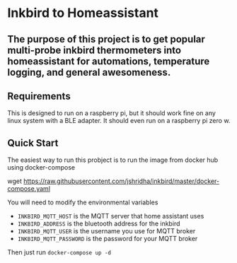 # Inkbird to Homeassistant
## The purpose of this project is to get popular multi-probe inkbird thermometers into homeassistant for automations, temperature logging, and general awesomeness.

## Requirements

This is designed to run on a raspberry pi, but it should work fine on any linux system with a BLE adapter. It should even run on a raspberry pi zero w.


## Quick Start
The easiest way to run this probject is to run the image from docker hub using docker-compose

wget https://raw.githubusercontent.com/jshridha/inkbird/master/docker-compose.yaml

You will need to modify the environmental variables
* `INKBIRD_MQTT_HOST` is the MQTT server that home assistant uses
* `INKBIRD_ADDRESS` is the bluetooth address for the inkbird
* `INKBIRD_MQTT_USER` is the username you use for MQTT broker
* `INKBIRD_MQTT_PASSWORD` is the password for your MQTT broker

Then just run `docker-compose up -d`
